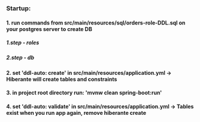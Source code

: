 ### Startup: ###
#### 1. run commands from src/main/resources/sql/orders-role-DDL.sql on your postgres server to create DB ####
##### 1.step - roles #####
##### 2.step - db #####
#### 2. set 'ddl-auto: create' in src/main/resources/application.yml -> Hiberante will create tables and constraints ####
#### 3. in project root directory run: 'mvnw clean spring-boot:run' ####
#### 4. set 'ddl-auto: validate' in src/main/resources/application.yml -> Tables exist when you run app again, remove hiberante create ####
